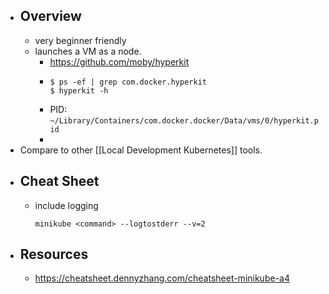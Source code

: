 - ## Overview
	- very beginner friendly
	- launches a VM as a node.
		- https://github.com/moby/hyperkit
		- ```console
		  $ ps -ef | grep com.docker.hyperkit
		  $ hyperkit -h
		  ```
		- PID: `~/Library/Containers/com.docker.docker/Data/vms/0/hyperkit.pid`
		-
- Compare to other [[Local Development Kubernetes]] tools.
- ## Cheat Sheet
	- include logging
	    ```
	    minikube <command> --logtostderr --v=2
	    ```
- ## Resources
	- https://cheatsheet.dennyzhang.com/cheatsheet-minikube-a4